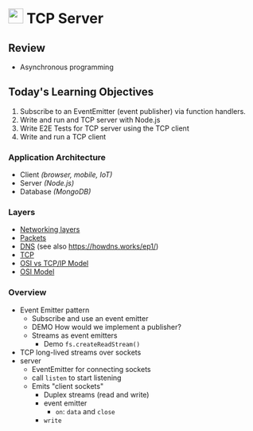 <img src="https://cloud.githubusercontent.com/assets/478864/22186847/68223ce6-e0b1-11e6-8a62-0e3edc96725e.png" width=30> TCP Server
===

## Review
* Asynchronous programming

## Today's Learning Objectives

1. Subscribe to an EventEmitter (event publisher) via function handlers.
1. Write and run and TCP server with Node.js
1. Write E2E Tests for TCP server using the TCP client
1. Write and run a TCP client


### Application Architecture
* Client _(browser, mobile, IoT)_
* Server _(Node.js)_
* Database _(MongoDB)_

### Layers
* [Networking layers](https://drawings.jvns.ca/layers/)
* [Packets](https://drawings.jvns.ca/packet/)
* [DNS](https://drawings.jvns.ca/dns/) (see also https://howdns.works/ep1/)
* [TCP](https://drawings.jvns.ca/tcp-1/)
* [OSI vs TCP/IP Model](http://www.tcpipguide.com/free/diagrams/tcpiplayers.png)
* [OSI Model](http://blog.buildingautomationmonthly.com/wp-content/uploads/2013/05/OSI-Model.png)

### Overview

* Event Emitter pattern
	* Subscribe and use an event emitter
	* DEMO How would we implement a publisher?
    * Streams as event emitters
        * Demo `fs.createReadStream()`
* TCP long-lived streams over sockets
* server
    * EventEmitter for connecting sockets
    * call `listen` to start listening
    * Emits "client sockets"
        * Duplex streams (read and write)
        * event emitter
            * `on`: `data` and `close`
        * `write`
